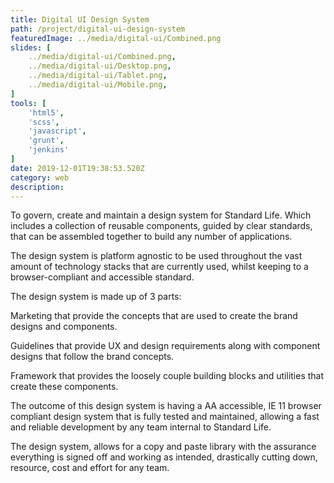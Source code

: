 ```yaml
---
title: Digital UI Design System
path: /project/digital-ui-design-system
featuredImage: ../media/digital-ui/Combined.png
slides: [
    ../media/digital-ui/Combined.png,
    ../media/digital-ui/Desktop.png,
    ../media/digital-ui/Tablet.png,
    ../media/digital-ui/Mobile.png,
]
tools: [
    'html5',
    'scss',
    'javascript',
    'grunt',
    'jenkins'
]
date: 2019-12-01T19:38:53.520Z
category: web
description:
---
```


To govern, create and maintain a design system for Standard Life. Which includes a collection of reusable components, guided by clear standards, that can be assembled together to build any number of applications.

The design system is platform agnostic to be used throughout the vast amount of technology stacks that are currently used, whilst keeping to a browser-compliant and accessible standard.

The design system is made up of 3 parts:

Marketing that provide the concepts that are used to create the brand designs and components.

Guidelines that provide UX and design requirements along with component designs that follow the brand concepts.

Framework that provides the loosely couple building blocks and utilities that create these components.

The outcome of this design system is having a AA accessible, IE 11 browser compliant design system that is fully tested and maintained, allowing a fast and reliable development by any team internal to Standard Life.

The design system, allows for a copy and paste library with the assurance everything is signed off and working as intended, drastically cutting down, resource, cost and effort for any team.